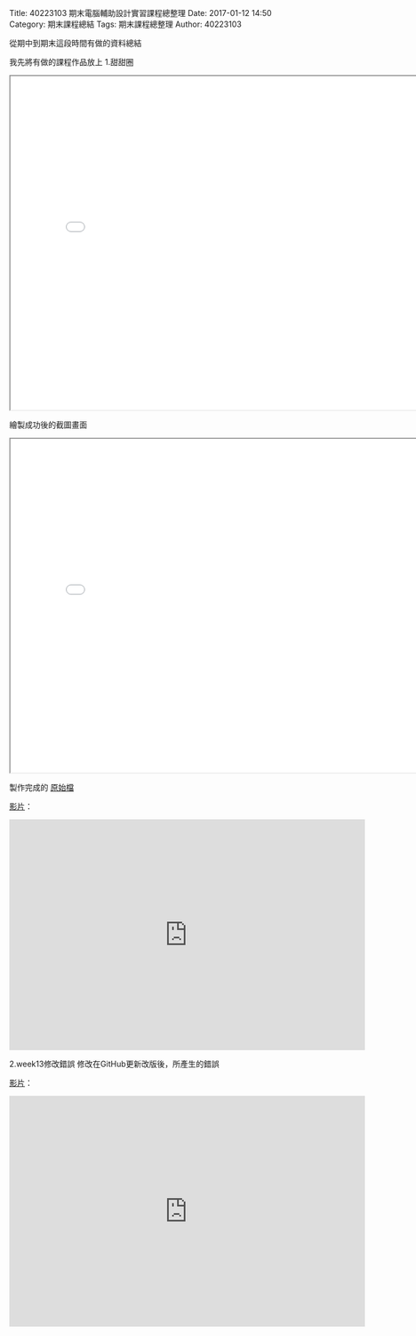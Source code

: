Title: 40223103 期末電腦輔助設計實習課程總整理
Date: 2017-01-12 14:50
Category: 期末課程總結
Tags: 期末課程總整理
Author: 40223103

從期中到期末這段時間有做的資料總結

<!-- PELICAN_END_SUMMARY -->

我先將有做的課程作品放上
1.甜甜圈
<iframe src="./../w11/20170112.html" width="800" height="600"></iframe>

繪製成功後的截圖畫面
<iframe src="./../w11/甜甜圈.png" width="800" height="600"></iframe>

製作完成的
<a href="./../w11/1215.slvs">原始檔</a>

[影片](https://vimeo.com/199663699)：
<iframe src="https://player.vimeo.com/video/199663699" width="640" height="415" frameborder="0" webkitallowfullscreen mozallowfullscreen allowfullscreen></iframe>

2.week13修改錯誤
修改在GitHub更新改版後，所產生的錯誤

[影片](https://vimeo.com/199626045)：
<iframe src="https://player.vimeo.com/video/199626045" width="640" height="415" frameborder="0" webkitallowfullscreen mozallowfullscreen allowfullscreen></iframe>